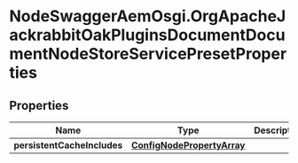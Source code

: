# NodeSwaggerAemOsgi.OrgApacheJackrabbitOakPluginsDocumentDocumentNodeStoreServicePresetProperties

## Properties

Name | Type | Description | Notes
------------ | ------------- | ------------- | -------------
**persistentCacheIncludes** | [**ConfigNodePropertyArray**](ConfigNodePropertyArray.md) |  | [optional] 



